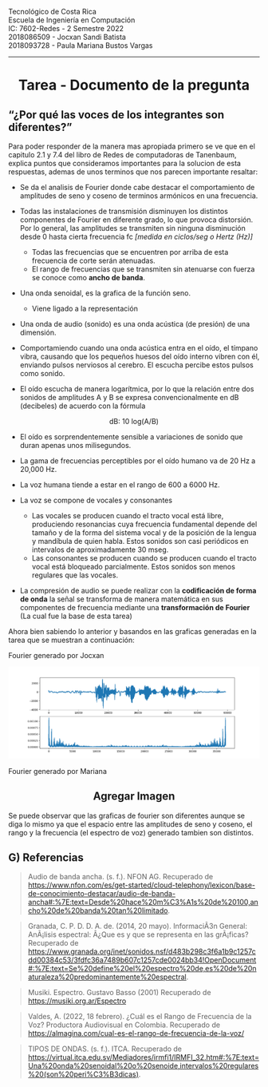 Tecnológico de Costa Rica<br> 
Escuela de Ingeniería en Computación<br> 
IC: 7602-Redes  - 2 Semestre 2022 <br> 
2018086509 - Jocxan Sandi Batista <br> 
2018093728 - Paula Mariana Bustos Vargas
______________________
<center> <h1> Tarea - Documento  de la pregunta </h1> </center> 

<h2> “¿Por qué las voces de los integrantes son diferentes?” </h2>

Para poder responder de la manera mas apropiada primero se ve que en el capitulo 2.1 y 7.4 del libro de Redes de computadoras de Tanenbaum, explica puntos que consideramos importantes para la solucion de esta respuestas, ademas de unos terminos que nos parecen importante resaltar:

- Se da el analisis de Fourier donde cabe destacar el comportamiento de amplitudes de seno y coseno de terminos armónicos en una frecuencia.
  
- Todas las instalaciones de transmisión disminuyen los distintos componentes de Fourier en diferente grado, lo que provoca distorsión. Por lo general, las amplitudes se transmiten sin ninguna disminución desde 0 hasta cierta frecuencia fc *[medida en ciclos/seg o Hertz (Hz)]*
  - Todas las frecuencias que se encuentren por arriba de esta frecuencia de corte serán atenuadas. 
  - El rango de frecuencias que se transmiten sin atenuarse con
fuerza se conoce como **ancho de banda**.

- Una onda senoidal, es la grafica de la función seno.
  - Viene ligado a la representación 

- Una onda de audio (sonido) es una onda acústica (de presión) de una dimensión. 
  
- Comportamiendo cuando una onda acústica entra en el oído, el tímpano vibra, causando que los pequeños huesos del oído interno vibren con él, enviando pulsos nerviosos al cerebro. El escucha percibe estos pulsos como sonido.

- El oído escucha de manera logarítmica, por lo que la relación entre dos sonidos de amplitudes A y B se expresa convencionalmente en dB (decibeles) de acuerdo con la fórmula
<center> dB: 10 log(A/B) </center>

- El oído es sorprendentemente sensible a variaciones de sonido que duran apenas unos milisegundos.

- La gama de frecuencias perceptibles por el oído humano va de 20 Hz a 20,000 Hz.
- La voz humana tiende a estar en el rango de 600 a 6000 Hz.

- La voz se compone de vocales y consonantes
  - Las vocales se producen cuando el tracto vocal está libre, produciendo resonancias cuya frecuencia fundamental depende del tamaño y de la forma del sistema vocal y de la posición de la lengua y mandíbula de quien habla. Estos sonidos son casi periódicos en intervalos de aproximadamente 30 mseg. 
  - Las consonantes se producen cuando se producen cuando el tracto vocal está bloqueado parcialmente. Estos sonidos son menos regulares que las vocales.

- La compresión de audio se puede realizar con la **codificación de forma de onda** la señal se transforma de manera matemática en sus componentes de frecuencia mediante una **transformación de Fourier** (La cual fue la base de esta tarea) 

Ahora bien sabiendo lo anterior y basandos en las graficas generadas en la tarea que se muestran a continuación:

Fourier generado por Jocxan

![Imagen1](imagenes_documentacion/Jocxan.png)


Fourier generado por Mariana

<center><h2>  Agregar Imagen </h2></center>

Se puede observar que las graficas de fourier son diferentes aunque se diga lo mismo ya que el espacio entre las amplitudes de seno y coseno, el rango y la frecuencia (el espectro de voz) generado tambien son distintos.


## G) Referencias 
> Audio de banda ancha. (s. f.). NFON AG. Recuperado de https://www.nfon.com/es/get-started/cloud-telephony/lexicon/base-de-conocimiento-destacar/audio-de-banda-ancha#:%7E:text=Desde%20hace%20m%C3%A1s%20de%20100,ancho%20de%20banda%20tan%20limitado.

>Granada, C. P. D. D. A. de. (2014, 20 mayo). InformaciÃ3n General: AnÃ¡lisis espectral: Â¿Que es y que se representa en las grÃ¡ficas? Recuperado  de https://www.granada.org/inet/sonidos.nsf/d483b298c3f6a1b9c1257cdd00384c53/3fdfc36a7489b607c1257cde0024bb34!OpenDocument#:%7E:text=Se%20define%20el%20espectro%20de,es%20de%20naturaleza%20predominantemente%20espectral. 

> Musiki. Espectro. Gustavo Basso (2001) Recuperado de https://musiki.org.ar/Espectro

> Valdes, A. (2022, 18 febrero). ¿Cuál es el Rango de Frecuencia de la Voz? Productora Audiovisual en Colombia. Recuperado de https://almagina.com/cual-es-el-rango-de-frecuencia-de-la-voz/


>  TIPOS DE ONDAS. (s. f.). ITCA. Recuperado de https://virtual.itca.edu.sv/Mediadores/irmfi1/IRMFI_32.htm#:%7E:text=Una%20onda%20senoidal%20o%20senoide,intervalos%20regulares%20(son%20peri%C3%B3dicas).